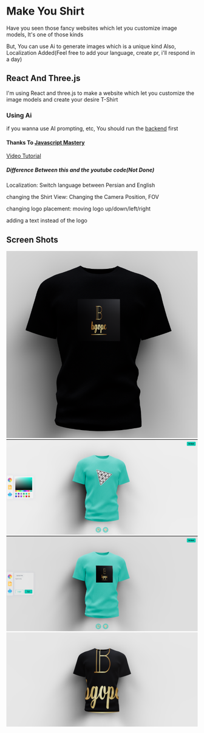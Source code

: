 # Make You Shirt

Have you seen those fancy websites which let you customize image models,
It's one of those kinds

But, You can use Ai to generate images which is a unique kind
Also, Localization Added(Feel free to add your language, create pr, i'll respond in a day)

## React And Three.js

I'm using React and three.js to make a website which let you customize the image models and create your desire T-Shirt

### Using Ai

if you wanna use AI prompting, etc, You should run the [backend](https://github.com/BGOPC/make-your-shirt-backend) first

#### Thanks To [Javascript Mastery](https://www.youtube.com/@javascriptmastery)

[Video Tutorial](https://www.youtube.com/watch?v=ZqEa8fTxypQ&ab_channel=JavaScriptMastery)

##### Difference Between this and the youtube code(Not Done)

Localization: Switch language between Persian and English

changing the Shirt View: Changing the Camera Position, FOV

changing logo placement: moving logo up/down/left/right

adding a text instead of the logo

## Screen Shots

![img.png](Screenshots/img.png)
![img_1.png](Screenshots/img_1.png)
![img_2.png](Screenshots/img_2.png)
![img_3.png](Screenshots/img_3.png)
